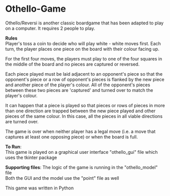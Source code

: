 # Othello-Game
Othello/Reversi is another classic boardgame that has been adapted to play on a computer. It requires 2 people to play.

**Rules**  
Player's toss a coin to decide who will play white - white moves first. Each turn, the player places one piece on the board with their colour facing up.

For the first four moves, the players must play to one of the four squares in the middle of the board and no pieces are captured or reversed.

Each piece played must be laid adjacent to an opponent's piece so that the opponent's piece or a row of opponent's pieces is flanked by the new piece and another piece of the player's colour. All of the opponent's pieces between these two pieces are 'captured' and turned over to match the player's colour.

It can happen that a piece is played so that pieces or rows of pieces in more than one direction are trapped between the new piece played and other pieces of the same colour. In this case, all the pieces in all viable directions are turned over.

The game is over when neither player has a legal move (i.e. a move that captures at least one opposing piece) or when the board is full.

**To Run**:  
This game is played on a graphical user interface "othello_gui" file which uses the tkinter package

**Supporting files**:
The logic of the game is running in the "othello_model" file  
Both the GUI and the model use the "point" file as well  

This game was written in Python
